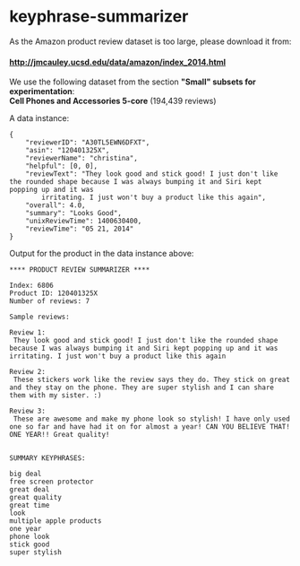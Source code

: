 # keyphrase-summarizer

As the Amazon product review dataset is too large, please download it from: 
#### http://jmcauley.ucsd.edu/data/amazon/index_2014.html

We use the following dataset from the section **"Small" subsets for experimentation**:  
**Cell Phones and Accessories 5-core** (194,439 reviews)


A data instance:
```
{    
    "reviewerID": "A30TL5EWN6DFXT", 
    "asin": "120401325X", 
    "reviewerName": "christina", 
    "helpful": [0, 0], 
    "reviewText": "They look good and stick good! I just don't like the rounded shape because I was always bumping it and Siri kept popping up and it was   
        irritating. I just won't buy a product like this again", 
    "overall": 4.0, 
    "summary": "Looks Good", 
    "unixReviewTime": 1400630400, 
    "reviewTime": "05 21, 2014"
}
```

Output for the product in the data instance above:
```
**** PRODUCT REVIEW SUMMARIZER ****

Index: 6806
Product ID: 120401325X
Number of reviews: 7

Sample reviews:

Review 1:
 They look good and stick good! I just don't like the rounded shape because I was always bumping it and Siri kept popping up and it was irritating. I just won't buy a product like this again

Review 2:
 These stickers work like the review says they do. They stick on great and they stay on the phone. They are super stylish and I can share them with my sister. :)

Review 3:
 These are awesome and make my phone look so stylish! I have only used one so far and have had it on for almost a year! CAN YOU BELIEVE THAT! ONE YEAR!! Great quality!


SUMMARY KEYPHRASES:

big deal
free screen protector
great deal
great quality
great time
look
multiple apple products
one year
phone look
stick good
super stylish
```
